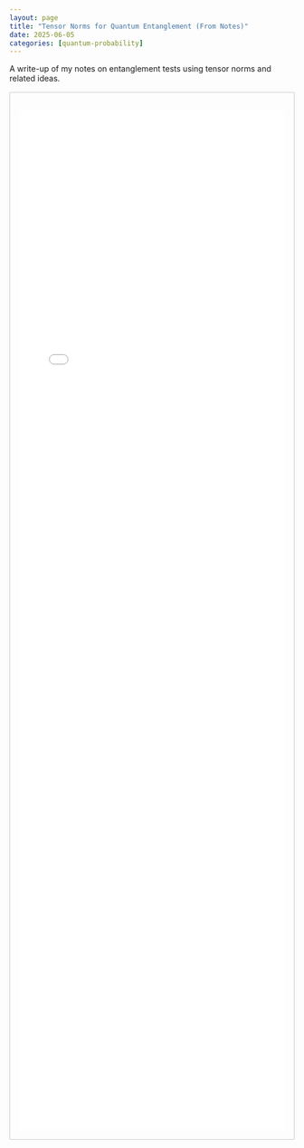 ```yaml
---
layout: page
title: "Tensor Norms for Quantum Entanglement (From Notes)"
date: 2025-06-05
categories: [quantum-probability]
---
```


A write-up of my notes on entanglement tests using tensor norms and related ideas.

<!--more-->

<div style="border:1px solid #ccc; padding:1rem; margin-top:1rem;">
  <!-- "Read More" removed; iframe now opens directly -->
  <iframe src="{{ '/assets/html/tensor-norms-quantum-entanglement.html' | relative_url }}" width="100%" height="1800px" style="border:none; margin-top:1rem;" loading="lazy"></iframe>
 </div>
